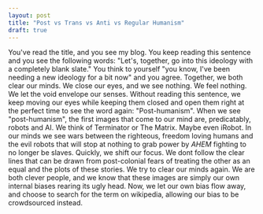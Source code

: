 ```yaml
---
layout: post
title: "Post vs Trans vs Anti vs Regular Humanism"
draft: true
---
```


You've read the title, and you see my blog. You keep reading this sentence and you see the following words: "Let's, together, go into this ideology with a completely blank slate." You think to yourself "you know, I've been needing a new ideology for a bit now" and you agree.
Together, we both clear our minds. We close our eyes, and we see nothing. We feel nothing. We let the void envelope our senses. Without reading this sentence, we keep moving our eyes while keeping them closed and open them right at the perfect time to see the word again: "Post-humanism".
When we see "post-humanism", the first images that come to our mind are, predicatably, robots and AI. We think of Terminator or The Matrix. Maybe even iRobot. In our minds we see wars between the righteous, freedom loving humans and the evil robots that will stop at nothing to grab power by *AHEM* fighting to no longer be slaves.
Quickly, we shift our focus. We dont follow the clear lines that can be drawn from post-colonial fears of treating the other as an equal and the plots of these stories. We try to clear our minds again. We are both clever people, and we know that these images are simply our own internal biases rearing its ugly head. 
Now, we let our own bias flow away, and choose to search for the term on wikipedia, allowing our bias to be crowdsourced instead.
